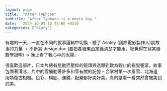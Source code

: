 ```yaml
---
layout: page
title:  "After Typhoon"
subtitle: "After Typhoon is a movie day."
date:   2024-10-05 12:46:00 +0530
categories: ["diary"]
---
```

有趣的一天，一直在不同的敘事邏輯中切換 - 聽了 Ashley (國際電影製作人)說故事的力量 -> 不斷寫 design doc (要把各種東西定義清楚才能用，總覺得在寫某種數學證明) -> 晚上看了我心中的太陽。

很喜歡這部片，日本片總有晃動而壓抑的鏡頭與過曝到歎為觀止的視覺饗宴。故事包圍著滑冰，片中的雪觸動著許多和雪有關的記憶 - 合掌村第一次看雪、北海道用類復古相機。色彩、構圖、運鏡、配樂都好美好美，真的是看一看突然會被美到的美。
